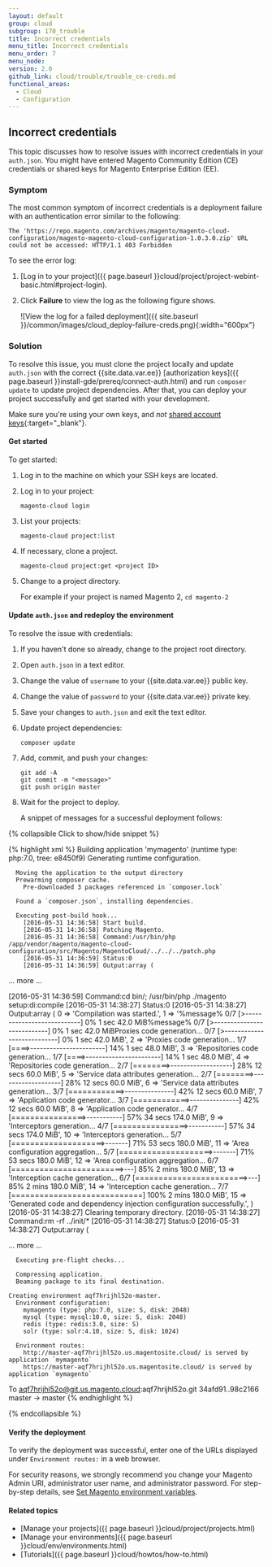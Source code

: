 ```yaml
---
layout: default
group: cloud
subgroup: 170_trouble
title: Incorrect credentials
menu_title: Incorrect credentials
menu_order: 7
menu_node:
version: 2.0
github_link: cloud/trouble/trouble_ce-creds.md
functional_areas:
  - Cloud
  - Configuration
---
```


## Incorrect credentials
This topic discusses how to resolve issues with incorrect credentials in your `auth.json`. You might have entered Magento Community Edition (CE) credentials or shared keys for Magento Enterprise Edition (EE).

### Symptom
The most common symptom of incorrect credentials is a deployment failure with an authentication error similar to the following:

	The 'https://repo.magento.com/archives/magento/magento-cloud-configuration/magento-magento-cloud-configuration-1.0.3.0.zip' URL could not be accessed: HTTP/1.1 403 Forbidden

To see the error log:

1.	[Log in to your project]({{ page.baseurl }}cloud/project/project-webint-basic.html#project-login).
2.	Click **Failure** to view the log as the following figure shows.

	![View the log for a failed deployment]({{ site.baseurl }}/common/images/cloud_deploy-failure-creds.png){:width="600px"}

### Solution
To resolve this issue, you must clone the project locally and update `auth.json` with the correct {{site.data.var.ee}} [authorization keys]({{ page.baseurl }}install-gde/prereq/connect-auth.html) and run `composer update` to update project dependencies. After that, you can deploy your project successfully and get started with your development.

Make sure you're using your own keys, and *not* [shared account keys](http://docs.magento.com/m2/ce/user_guide/magento/magento-account-share.html){:target="_blank"}.

#### Get started
To get started:

1.	Log in to the machine on which your SSH keys are located.
2.	Log in to your project:

		magento-cloud login
3.	List your projects:

		magento-cloud project:list
4.	If necessary, clone a project.

		magento-cloud project:get <project ID>
4.	Change to a project directory.

	For example if your project is named Magento 2, `cd magento-2`

#### Update `auth.json` and redeploy the environment
To resolve the issue with credentials:

1.	If you haven't done so already, change to the project root directory.
2.	Open `auth.json` in a text editor.
3.	Change the value of `username` to your {{site.data.var.ee}} public key.
4.	Change the value of `password` to your {{site.data.var.ee}} private key.
5.	Save your changes to `auth.json` and exit the text editor.
6.	Update project dependencies:

		composer update
6.	Add, commit, and push your changes:

		git add -A
		git commit -m "<message>"
		git push origin master
7.	Wait for the project to deploy.

	A snippet of messages for a successful deployment follows:

{% collapsible Click to show/hide snippet %}

{% highlight xml %}
 Building application 'mymagento' (runtime type: php:7.0, tree: e8450f9)
      Generating runtime configuration.

      Moving the application to the output directory
      Prewarming composer cache.
        Pre-downloaded 3 packages referenced in `composer.lock`

      Found a `composer.json`, installing dependencies.

      Executing post-build hook...
        [2016-05-31 14:36:58] Start build.
        [2016-05-31 14:36:58] Patching Magento.
        [2016-05-31 14:36:58] Command:/usr/bin/php /app/vendor/magento/magento-cloud-configuration/src/Magento/MagentoCloud/../../../patch.php
        [2016-05-31 14:36:59] Status:0
        [2016-05-31 14:36:59] Output:array (

... more ...

[2016-05-31 14:36:59] Command:cd bin/; /usr/bin/php ./magento setup:di:compile
        [2016-05-31 14:38:27] Status:0
        [2016-05-31 14:38:27] Output:array (
          0 => 'Compilation was started.',
          1 => '%message% 0/7 [>---------------------------]   0% 1 sec 42.0 MiB%message% 0/7 [>---------------------------]   0% 1 sec 42.0 MiBProxies code generation... 0/7 [>---------------------------]   0% 1 sec 42.0 MiB',
          2 => 'Proxies code generation... 1/7 [====>-----------------------]  14% 1 sec 48.0 MiB',
          3 => 'Repositories code generation... 1/7 [====>-----------------------]  14% 1 sec 48.0 MiB',
          4 => 'Repositories code generation... 2/7 [========>-------------------]  28% 12 secs 60.0 MiB',
          5 => 'Service data attributes generation... 2/7 [========>-------------------]  28% 12 secs 60.0 MiB',
          6 => 'Service data attributes generation... 3/7 [============>---------------]  42% 12 secs 60.0 MiB',
          7 => 'Application code generator... 3/7 [============>---------------]  42% 12 secs 60.0 MiB',
          8 => 'Application code generator... 4/7 [================>-----------]  57% 34 secs 174.0 MiB',
          9 => 'Interceptors generation... 4/7 [================>-----------]  57% 34 secs 174.0 MiB',
          10 => 'Interceptors generation... 5/7 [====================>-------]  71% 53 secs 180.0 MiB',
          11 => 'Area configuration aggregation... 5/7 [====================>-------]  71% 53 secs 180.0 MiB',
          12 => 'Area configuration aggregation... 6/7 [========================>---]  85% 2 mins 180.0 MiB',
          13 => 'Interception cache generation... 6/7 [========================>---]  85% 2 mins 180.0 MiB',
          14 => 'Interception cache generation... 7/7 [============================] 100% 2 mins 180.0 MiB',
          15 => 'Generated code and dependency injection configuration successfully.',
        )
        [2016-05-31 14:38:27] Clearing temporary directory.
        [2016-05-31 14:38:27] Command:rm -rf ../init/*
        [2016-05-31 14:38:27] Status:0
        [2016-05-31 14:38:27] Output:array (

... more ...

      Executing pre-flight checks...

      Compressing application.
      Beaming package to its final destination.

    Creating environment aqf7hrijhl52o-master.
      Environment configuration:
        mymagento (type: php:7.0, size: S, disk: 2048)
        mysql (type: mysql:10.0, size: S, disk: 2048)
        redis (type: redis:3.0, size: S)
        solr (type: solr:4.10, size: S, disk: 1024)

      Environment routes:
        http://master-aqf7hrijhl52o.us.magentosite.cloud/ is served by application `mymagento`
        https://master-aqf7hrijhl52o.us.magentosite.cloud/ is served by application `mymagento`


To aqf7hrijhl52o@git.us.magento.cloud:aqf7hrijhl52o.git
   34afd91..98c2166  master -> master
{% endhighlight %}

{% endcollapsible %}

#### Verify the deployment
To verify the deployment was successful, enter one of the URLs displayed under `Environment routes:` in a web browser.

<div class="bs-callout bs-callout-warning">
	<p>For security reasons, we strongly recommend you change your Magento Admin URI, administrator user name, and administrator password. For step-by-step details, see <a href="{{ page.baseurl }}cloud/howtos/environment-tutorial-set-mage-vars.html">Set Magento environment variables</a>.</p>
</div>

#### Related topics
*	[Manage your projects]({{ page.baseurl }}cloud/project/projects.html)
*	[Manage your environments]({{ page.baseurl }}cloud/env/environments.html)
*	[Tutorials]({{ page.baseurl }}cloud/howtos/how-to.html)
